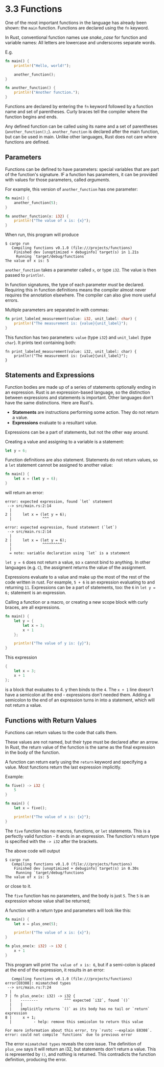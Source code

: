 # 3.3 Functions

One of the most important functions in the language has already been shown: the `main` function.
Functions are declared using the `fn` keyword.

In Rust, conventional function names use *snake_case* for function and variable names: All letters are lowercase and underscores separate words.

E.g.
```rust
fn main() {
    println!("Hello, world!");

    another_function();
}

fn another_function() {
    println!("Another function.");
}
```

Functions are declared by entering the `fn` keyword followed by a function name and set of parentheses.
Curly braces tell the compiler where the function begins and ends.

Any defined function can be called using its name and a set of parentheses (`another_function();`).
`another_function` is declared after the main function, but can be used in main.
Unlike other languages, Rust does not care where functions are defined.

## Parameters

Functions can be defined to have parameters: special variables that are part of the function's signature.
IF a function has parameters, it can be provided with values for those parameters, called *arguments*.

For example, this version of `another_function` has  one parameter:

```rust
fn main() {
    another_function(5);
}

fn another_function(x: i32) {
    println!("The value of x is: {x}");
}
```

When run, this program will produce
```
$ cargo run
   Compiling functions v0.1.0 (file:///projects/functions)
    Finished dev [unoptimized + debuginfo] target(s) in 1.21s
     Running `target/debug/functions`
The value of x is: 5
```

`another_function` takes a parameter called `x`, or type `i32`.
The value is then passed to `println!`.

In function signatures, the type of each parameter *must* be declared.
Requiring this in function definitions means the compiler almost never requires the annotation elsewhere.
The compiler can also give more useful errors.

Multiple parameters are separated in with commas:

```rust
fn print_labeled_measurement(value: i32, unit_label: char) {
    println!("The measurement is: {value}{unit_label}");
}
```

This function has two parameters: `value` (type `i32`) and `unit_label` (type `char`).
It prints text containing both:

```
fn print_labeled_measurement(value: i32, unit_label: char) {
    println!("The measurement is: {value}{unit_label}");
}
```

## Statements and Expressions

Function bodies are made up of a series of statements optionally ending in an expression.
Rust is an expression-based language, so the distinction between expressions and statements is important.
Other languages don't have the same distinctions. Here are Rust's.

 - **Statements** are instructions performing some action. They do not return a value.
 - **Expressions** evaluate to a resultant value.

Expressions can be a part of statements, but not the other way around.

Creating a value and assigning to a variable is a statement:

```rust
let y = 6;
```

Function definitions are also statement.
Statements do not return values, so a `let` statement cannot be assigned to another value:
```rust
fn main() {
    let x = (let y = 6);
}
```

will return an error:
```
error: expected expression, found `let` statement
 --> src/main.rs:2:14
  |
2 |     let x = (let y = 6);
  |              ^^^

error: expected expression, found statement (`let`)
 --> src/main.rs:2:14
  |
2 |     let x = (let y = 6);
  |              ^^^^^^^^^
  |
  = note: variable declaration using `let` is a statement
```

`let y = 6` does not return a value, so `x` cannot bind to anything.
In other languages (e.g. `C`), the assigment returns the value of the assignment.

Expressions evaluate to a value and make up the most of the rest of the code written in rust.
For example, `5 + 6` is an expression evaluating to and returning `11`.
Expressions can be a part of statements, too: the `6` in `let y = 6;` statement is an expression.

Calling a function or a macro, or creating a new scope block with curly braces, are all expressions.

```rust
fn main() {
    let y = {
        let x = 3;
        x + 1
    };

    println!("The value of y is: {y}");
}
```

This expression

```rust
{
    let x = 3;
    x + 1
};
```

is a block that evaluates to 4.
y then binds to the `4`.
The `x + 1` line doesn't have a semicolon at the end - expressions don't needed them.
Adding a semicolon to the end of an expression turns in into a statement, which will not return a value.

## Functions with Return Values

Functions can return values to the code that calls them.

These values are not named, but their type must be declared after an arrow.
In Rust, the return value of the function is the same as the final expression in the body of the function.

A function can return early using the `return` keyword and specifying a value.
Most functions return the last expression implicitly.

Example:
```rust
fn five() -> i32 {
    5
}

fn main() {
    let x = five();

    println!("The value of x is: {x}");
}
```

The `five` function has no macros, functions, or `let` statements.
This is a perfectly valid function - it ends in an expression.
The function's return type is specified with the `-> i32` after the brackets.

The above code will output
```
$ cargo run
   Compiling functions v0.1.0 (file:///projects/functions)
    Finished dev [unoptimized + debuginfo] target(s) in 0.30s
     Running `target/debug/functions`
The value of x is: 5
```

or close to it.

The `five` function has no parameters, and the body is just `5`.
The `5` is an expression whose value shall be returned;

A function with a return type and parameters will look like this:

```rust
fn main() {
    let x = plus_one(5);

    println!("The value of x is: {x}");
}

fn plus_one(x: i32) -> i32 {
    x + 1
}
```

This program will print `The value of x is: 6`, but if a semi-colon is placed at the end of the expression, it results in an error:

```$ cargo run
   Compiling functions v0.1.0 (file:///projects/functions)
error[E0308]: mismatched types
 --> src/main.rs:7:24
  |
7 | fn plus_one(x: i32) -> i32 {
  |    --------            ^^^ expected `i32`, found `()`
  |    |
  |    implicitly returns `()` as its body has no tail or `return` expression
8 |     x + 1;
  |          - help: remove this semicolon to return this value

For more information about this error, try `rustc --explain E0308`.
error: could not compile `functions` due to previous error
```

The error `mismatched types` reveals the core issue.
The definition of `plus_one` says it will return an i32, but statements don't return a value.
This is represented by `()`, and nothing is returned.
This contradicts the function definition, producing the error.